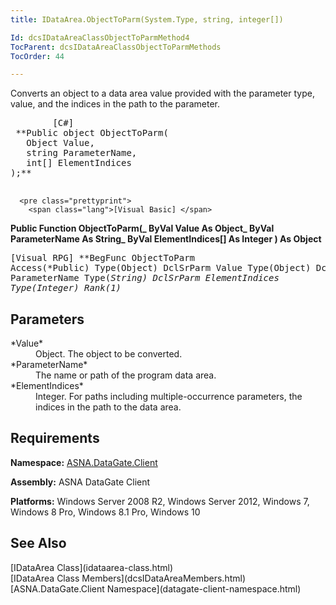 ```yaml
---
title: IDataArea.ObjectToParm(System.Type, string, integer[])

Id: dcsIDataAreaClassObjectToParmMethod4
TocParent: dcsIDataAreaClassObjectToParmMethods
TocOrder: 44

---
```


Converts an object to a data area value provided with the parameter type, value, and the indices in the path to the parameter.
<pre class="prettyprint">
        <span class="lang">[C#]</span>
 **Public object ObjectToParm(
   Object Value,
   string ParameterName,
   int[] ElementIndices
);** 
      </pre>
      <pre class="prettyprint">
        <span class="lang">[Visual Basic] </span>
 **Public Function ObjectToParm(_ 
   ByVal Value As Object_
   ByVal ParameterName As String_
   ByVal ElementIndices[] As Integer
) As Object** 
      </pre>
      <pre class="prettyprint">
        <span class="lang">[Visual RPG]</span>
 **BegFunc ObjectToParm Access(*Public) Type(Object)
   DclSrParm Value Type(Object)
   DclSrParm ParameterName Type(*String)
   DclSrParm ElementIndices Type(*Integer) Rank(1)** 
      </pre>

## Parameters

<dl>
        <dt>
 *Value* 
        </dt>
        <dt />
        <dd>	Object.  The object to be converted. </dd>
        <dt>
 *ParameterName* 
        </dt>
        <dd>			The name or path of the program data area. </dd>
        <dt>
 *ElementIndices* 
        </dt>
        <dd>					Integer. For paths including multiple-occurrence parameters, the indices in the 
											path to the data area. </dd>
</dl>

## Requirements

**Namespace:** [ASNA.DataGate.Client](datagate-client-namespace.html) 

**Assembly:** ASNA DataGate Client

**Platforms:** Windows Server 2008 R2, Windows Server 2012, Windows 7, Windows 8 Pro, Windows 8.1 Pro, Windows 10
## See Also

<dl />
      [IDataArea Class](idataarea-class.html)
      <br />
      [IDataArea Class Members](dcsIDataAreaMembers.html)
      <br />
      [ASNA.DataGate.Client Namespace](datagate-client-namespace.html)

